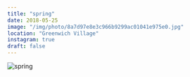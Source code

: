 ```yaml
---
title: "spring"
date: 2018-05-25
image: "/img/photo/8a7d97e8e3c966b9299ac01041e975e0.jpg"
location: "Greenwich Village"
instagram: true
draft: false
---
```


![spring](/img/photo/8a7d97e8e3c966b9299ac01041e975e0.jpg)
